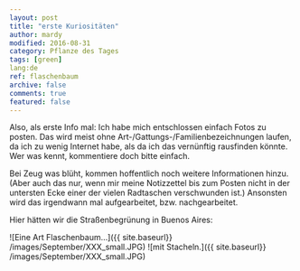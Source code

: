 ```yaml
---
layout: post
title: "erste Kuriositäten"
author: mardy
modified: 2016-08-31
category: Pflanze des Tages
tags: [green]
lang:de
ref: flaschenbaum
archive: false
comments: true
featured: false
---
```


Also, als erste Info mal: Ich habe mich entschlossen einfach Fotos zu posten. Das wird meist ohne Art-/Gattungs-/Familienbezeichnungen laufen, da ich zu wenig Internet habe, als da ich das vernünftig rausfinden könnte. Wer was kennt, kommentiere doch bitte einfach.

Bei Zeug was blüht, kommen hoffentlich noch weitere Informationen hinzu. (Aber auch das nur, wenn mir meine Notizzettel bis zum Posten nicht in der untersten Ecke einer der vielen Radtaschen verschwunden ist.) Ansonsten wird das irgendwann mal aufgearbeitet, bzw. nachgearbeitet.

Hier hätten wir die Straßenbegrünung in Buenos Aires:

![Eine Art Flaschenbaum...]({{ site.baseurl}} /images/September/XXX_small.JPG)
![mit Stacheln.]({{ site.baseurl}} /images/September/XXX_small.JPG)